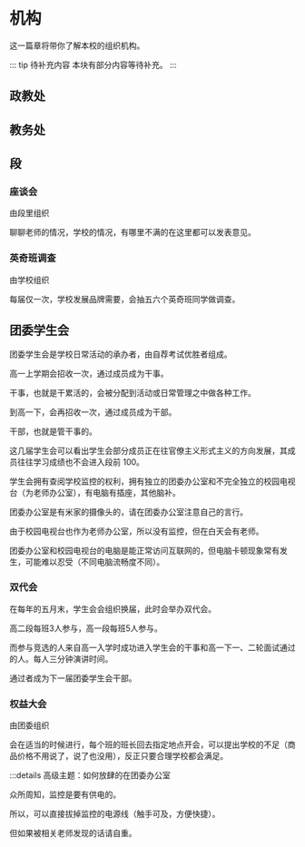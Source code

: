 # 机构

这一篇章将带你了解本校的组织机构。

::: tip 待补充内容
本块有部分内容等待补充。
:::
## 政教处

## 教务处

## 段

### 座谈会

由段里组织

聊聊老师的情况，学校的情况，有哪里不满的在这里都可以发表意见。

### 英奇班调查

由学校组织

每届仅一次，学校发展品牌需要，会抽五六个英奇班同学做调查。

## 团委学生会

团委学生会是学校日常活动的承办者，由自荐考试优胜者组成。

高一上学期会招收一次，通过成员成为干事。

干事，也就是干累活的，会被分配到活动或日常管理之中做各种工作。

到高一下，会再招收一次，通过成员成为干部。

干部，也就是管干事的。

这几届学生会可以看出学生会部分成员正在往官僚主义形式主义的方向发展，其成员往往学习成绩也不会进入段前 100。

学生会拥有查阅学校监控的权利，拥有独立的团委办公室和不完全独立的校园电视台（为老师办公室），有电脑有插座，其他脑补。

团委办公室是有米家的摄像头的，请在团委办公室注意自己的言行。

由于校园电视台也作为老师办公室，所以没有监控，但在白天会有老师。

团委办公室和校园电视台的电脑是能正常访问互联网的，但电脑卡顿现象常有发生，可能难以忍受（不同电脑流畅度不同）。

### 双代会

在每年的五月末，学生会会组织换届，此时会举办双代会。

高二段每班3人参与，高一段每班5人参与。

而参与竞选的人来自高一入学时成功进入学生会的干事和高一下一、二轮面试通过的人。每人三分钟演讲时间。

通过者成为下一届团委学生会干部。

### 权益大会

由团委组织

会在适当的时候进行，每个班的班长回去指定地点开会，可以提出学校的不足（商品价格不用说了，说了也没用），反正只要合理学校都会满足。

:::details 高级主题：如何放肆的在团委办公室

众所周知，监控是要有供电的。

所以，可以直接拔掉监控的电源线（触手可及，方便快捷）。

但如果被相关老师发现的话请自重。
